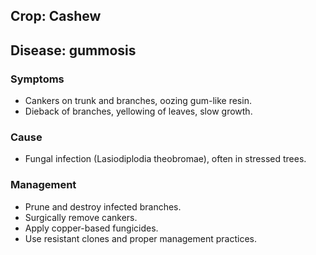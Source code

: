 ## Crop: Cashew
## Disease: gummosis

### Symptoms
- Cankers on trunk and branches, oozing gum-like resin.
- Dieback of branches, yellowing of leaves, slow growth.

### Cause
- Fungal infection (Lasiodiplodia theobromae), often in stressed trees.

### Management
- Prune and destroy infected branches.
- Surgically remove cankers.
- Apply copper-based fungicides.
- Use resistant clones and proper management practices. 